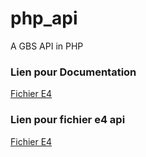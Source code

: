 # php_api
A GBS API in PHP
<h3>Lien pour Documentation</h3>
<a href="link">Fichier E4</a>
<h3></h3>
<h3>Lien pour fichier e4 api</h3>
<a href="link">Fichier E4</a>
<h3></h3>
